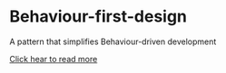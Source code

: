# Behaviour-first-design
A pattern that simplifies Behaviour-driven development

[Click hear to read more](https://github.com/ahmedragab/Behaviour-driven-design/wiki)
